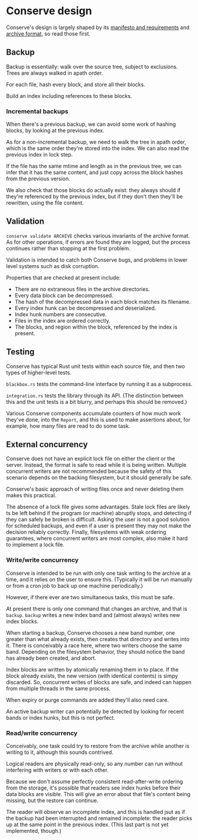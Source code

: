 # Conserve design

Conserve's design is largely shaped by its
[manifesto and requirements](manifesto.md) and [archive format](format.md), so
read those first.

## Backup

Backup is essentially: walk over the source tree, subject to exclusions. Trees
are always walked in apath order.

For each file, hash every block, and store all their blocks.

Build an index including references to these blocks.

### Incremental backups

When there's a previous backup, we can avoid some work of hashing blocks, by
looking at the previous index.

As for a non-incremental backup, we need to walk the tree in apath order, which
is the same order they're stored into the index. We can also read the previous
index in lock step.

If the file has the same mtime and length as in the previous tree, we can infer
that it has the same content, and just copy across the block hashes from the
previous version.

We also check that those blocks do actually exist: they always should if they're
referenced by the previous index, but if they don't then they'll be rewritten,
using the file content.

## Validation

`conserve validate ARCHIVE` checks various invariants of the archive
format. As for other operations, if errors are found they are logged,
but the process continues rather than stopping at the first problem.

Validation is intended to catch both Conserve bugs, and problems in
lower level systems such as disk corruption.

Properties that are checked at present include:

* There are no extraneous files in the archive directories.
* Every data block can be decompressed.
* The hash of the decompressed data in each block matches its filename.
* Every index hunk can be decompressed and deserialized.
* Index hunk numbers are consecutive.
* Files in the index are ordered correctly.
* The blocks, and region within the block, referenced by the index is present.

## Testing

Conserve has typical Rust unit tests within each source file, and then two
types of higher-level tests.

`blackbox.rs` tests the command-line interface by running it as a subprocess.

`integration.rs` tests the library through its API. (The distinction between
this and the unit tests is a bit blurry, and perhaps this should be removed.)

Various Conserve components accumulate counters of how much work they've done,
into the `Report`, and this is used to make assertions about, for example,
how many files are read to do some task.

## External concurrency

Conserve does not have an explicit lock file on either the client or
the server. Instead, the format is safe to read while it is being written.
Multiple concurrent writers are not recommended because the safety of
this scenario depends on the backing filesystem, but it should generally
be safe.

Conserve's basic approach of writing files once and never deleting them
makes this practical.

The absence of a lock file gives some advantages. Stale lock files are likely ts
be left behind if the program (or machine) abruptly stops, and detecting if
they can safely be broken is difficult. Asking the user is not a good solution
for scheduled backups, and even if a user is present they may not make the
decision reliably correctly. Finally, filesystems with weak ordering
guarantees, where concurrent writers are most complex, also make it hard to
implement a lock file.

### Write/write concurrency

Conserve is intended to be run with only one task writing to the archive at
a time, and it relies on the user to ensure this. (Typically it will be
run manually or from a cron job to back up one machine periodically.)

However, if there ever are two simultaneous tasks, this must be safe.

At present there is only one command that changes an archive, and that is
`backup`. `backup` writes a new index band and (almost always) writes new
index blocks.

When starting a backup, Conserve chooses a new band number, one greater than
what already exists, then creates that directory and writes into it. There is
conceivably a race here, where two writers choose the same band. Depending on
the filesystem behavior, they should notice the band has already been created,
and abort.

Index blocks are written by atomically renaming them in to place. If the block
already exists, the new version (with identical contents) is simpy discarded.
So, concurrent writes of blocks are safe, and indeed can happen from multiple
threads in the same process.

When expiry or purge commands are added they'll also need care.

An active backup writer can potentially be detected by looking for recent
bands or index hunks, but this is not perfect.

### Read/write concurrency

Conceivably, one task could try to restore from the archive while another
is writing to it, although this sounds contrived.

Logical readers are physically read-only, so any number can run without
interfering with writers or with each other.

Because we don't assume perfectly consistent read-after-write ordering
from the storage, it's possible that readers see index hunks before
their data blocks are visible. This will give an error about that file's
content being missing, but the restore can continue.

The reader will observe an incomplete index, and this is handled jsut as if
the backup had been interrupted and remained incomplete: the reader
picks up at the same point in the previous index. (This last part is not
yet implemented, though.)
